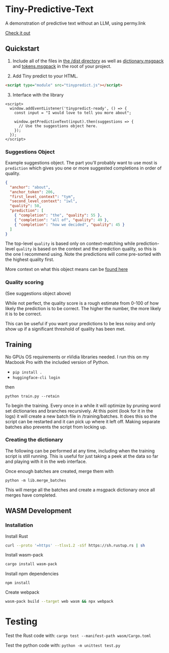 # Tiny-Predictive-Text
A demonstration of predictive text without an LLM, using permy.link

[Check it out](https://adamgrant.info/tiny-predictive-text)

## Quickstart

1. Include all of the files in [the /dist directory](https://github.com/adamjgrant/Tiny-Predictive-Text/tree/main/dist) as well as [dictionary.msgpack](https://github.com/adamjgrant/Tiny-Predictive-Text/blob/main/dictionary.msgpack) and [tokens.msgpack](https://github.com/adamjgrant/Tiny-Predictive-Text/blob/main/tokens.msgpack) in the root of your project.

2. Add Tiny predict to your HTML.

```html
<script type="module" src="tinypredict.js"></script>
```

3. Interface with the library

``` 
<script>
  window.addEventListener('tinypredict-ready', () => {
    const input = "I would love to tell you more about";

    window.getPredictiveText(input).then(suggestions => {
      // Use the suggestions object here.
    });
  });
</script>
```

### Suggestions Object

Example suggestions object. The part you'll probably want to use most is `prediction` which gives you one or more
suggested completions in order of quality.

```json
{
  "anchor": "about", 
  "anchor_token": 206, 
  "first_level_context": "tym", 
  "second_level_context": "iwl", 
  "quality": 50,
  "prediction": [
    { "completion": "the", "quality": 55 },
    { "completion": "all of", "quality": 49 }, 
    { "completion": "how we decided", "quality": 45 }
  ]
}
```

The top-level `quality` is based only on context-matching while prediction-level `quality` is based on the context and the prediction quality, so this is the one I recommend using.
Note the predictions will come pre-sorted with the highest quality first.

More context on what this object means can be [found here](https://www.adamgrant.info/tiny-predictive-text)

### Quality scoring

(See suggestions object above)

While not perfect, the quality score is a rough estimate from 0-100 of how likely the prediction is to be correct. The higher the number, the more likely it is to be correct.

This can be useful if you want your predictions to be less noisy and only show up if a significant threshold of quality has been met.

## Training

No GPUs OS requirements or nVidia libraries needed. I run this on my Macbook Pro with the included version of Python.

- `pip install .`
- `huggingface-cli login`

then 

`python train.py --retain`

To begin the training. Every once in a while it will optimize by pruning word set dictionaries and branches recursively. At this point (look for it in the logs) it will create a new batch file in /training/batches. It does this so the script can be restarted and it can pick up where it left off. Making separate batches also prevents the script from locking up.

### Creating the dictionary

The following can be performed at any time, including when the training script is still running. 
This is useful for just taking a peek at the data so far and playing with it in the web interface.

Once enough batches are created, merge them with

`python -m lib.merge_batches`

This will merge all the batches and create a msgpack dictionary once all merges have completed.

## WASM Development

### Installation

Install Rust

```bash
curl --proto '=https' --tlsv1.2 -sSf https://sh.rustup.rs | sh
```

Install wasm-pack

```bash
cargo install wasm-pack
```

Install npm dependencies

```
npm install
```

Create webpack

```bash
wasm-pack build --target web wasm && npx webpack
```

# Testing

Test the Rust code with:
`cargo test --manifest-path wasm/Cargo.toml`

Test the python code with:
`python -m unittest test.py`